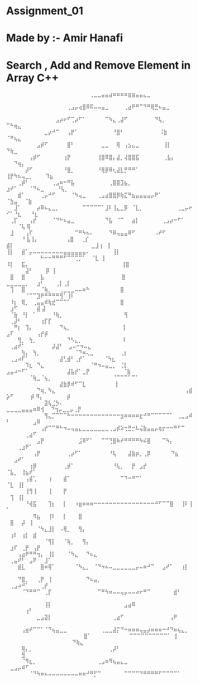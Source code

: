 # Assignment_01
# Made by :- Amir Hanafi
# Search , Add and Remove Element in Array C++


⠀⠀⠀⠀⠀⠀⠀⠀⠀⠀⠀⠀⠀⠀⠀⠀⠀⠀⠀⠀⠀⠀⢀⣀⣀⣤⣤⣴⠶⠶⠶⠶⣶⣶⣤⣤⣄⣀⠀⠀⠀⠀⠀⠀⠀⠀⠀⠀⠀⠀⠀⠀⠀⠀⠀⠀⠀⠀⠀⠀⠀⠀⠀⠀⠀
⠀⠀⠀⠀⠀⠀⠀⠀⠀⠀⠀⠀⠀⠀⠀⠀⢀⣠⡤⢴⣿⠿⠯⠤⠤⣤⣀⠀⠀⠀⠀⢀⣴⠟⠛⠉⠙⠛⢿⣛⠦⣤⣀⠀⠀⠀⠀⠀⠀⠀⠀⠀⠀⠀⠀⠀⠀⠀⠀⠀⠀⠀⠀⠀⠀
⠀⠀⠀⠀⠀⠀⠀⠀⠀⠀⠀⠀⠀⣠⡴⠖⠋⢉⡴⠋⠁⠀⠀⠀⠀⠀⠉⠳⣄⢀⣼⠋⠀⠀⠀⠀⠀⠀⠀⠙⢧⡀ ⠉⠓⢶⣄⠀⠀⠀⠀⠀⠀⠀⠀⠀⠀⠀⠀⠀⠀⠀⠀⠀⠀⠀
⠀⠀⠀⠀⠀⠀⠀⠀⠀⠀⣀⡴⠚⠉⠀⠀⢠⡟⠁⠀⠀⠀⠀⠀⠀⠀⠀⠀⠘⣿⠃⠀⠀⠀⠀⠀⠀⠀⠀ ⠀⠨⣷⠀ ⠀⠀ ⠈⠛⢦⣄⠀⠀⠀⠀⠀⠀⠀⠀⠀⠀⠀⠀⠀⠀⠀⠀
⠀⠀⠀⠀⠀⠀⠀⠀⣠⡾⠋⠀⠀⠀⠀⠀⣿⠃⠀⠀⠀⠀⠀⠀⠀⣀⣀⠀⠀⢿⠀⢠⣢⣄⣀⠀⠀⠀⠀ ⠀⠀⢸⡇⠀⠀⠀⠀ ⠀  ⠙⢷⣀⠀⠀⠀⠀⠀⠀⠀⠀⠀⠀⠀⠀⠀⠀
⠀⠀⠀⠀⠀⠀⢠⡾⠋⠀⠀⠀⠀⠀⠀⢰⡟⠀⠀⠀⠀⠀⠀⠀⢸⣿⠿⣿⡄⣼⡀⢼⣿⣿⣯⠀⠀⠀⠀ ⠀⠀⢀⣧⡄⠀⠀⠀⠀  ⠀⠀⠙⢶⡄⠀⠀⠀⠀⠀⠀⠀⠀⠀⠀⠀⠀
⠀⠀⠀⠀⠀⡼⠋⠀⠀⠀⠀⠀⠀⠀⠀⠘⣿⡀⠀⠀⠀⠀⠀⠀⠘⢿⡿⠿⢆⣼⣇⡛⠛⠛⠁⠀⠀⠀⠀⠀  ⢸⡟⠳⠦⢤⣀⡀⠀⠀⠀   ⠹⣦⠀⠀⠀⠀⠀⠀⠀⠀⠀⠀⠀
⠀⠀⠀⢀⡾⠃⠀⠀⠀⠀⠀⠀⢀⣠⠶⠒⠛⣧⠀⠀⠀⠀⠀⠀⠀⠀⠀⢀⣿⣿⣹⣦⡀⠀⠀⠀⠀⠀⠀⠀  ⣰⠞⠁⠀⠀⠀⠈⠙⠦⣀⠀⠀⠀ ⠘⢧⡀⠀⠀⠀⠀⠀⠀⠀⠀⠀
⠀⠀⠀⣾⠁⠀⠀⠀⠀⢀⡤⠚⠋⠀⠀⠀⠀⠈⠳⢤⣀⠀⠀⠀⢀⣠⣴⣿⣿⡿⢷⣍⠛⣦⣤⣤⣤⣤⡤⠟⠁⠀⠀⠀⠀⠀⠀⠀⠀⠈⣳⣤ ⠀  ⠈⣷⠀⠀⠀⠀⠀⠀⠀⠀⠀
⠀⠀⣸⠁⠀⠀⠀⠀⡴⠿⠦⣄⣀⡀⠀⠀⠀⠀⠀⠀⠉⠉⠉⠉⠉⠁⣸⠇⢸⣄⣀⡿⠀⠈⣇⡀⠀⠀⠀⠀⠀⠀⠀⠀⠀⢀⣀⡤⠖⠊⠁⠘⣆⠀⠀  ⠘⣆⠀⠀⠀⠀⠀⠀⠀⠀
⠀⢀⡏⠀⠀⠀⢠⡞⠀⠀⠀⠀⠈⠙⠓⠦⣤⣀⠀⠀⠀⠀⠀⠀⠀⠀⠙⣧⠀⠈⠉⠀⠀⣴⡇⠀⠀⠀⠀⠀⠀⢀⣠⡴⠒⠋⠁⠀⠀⠀⠀⠀⠈⢧     ⢿⠀⠀⠀⠀⠀⠀⠀⠀
⠀⣸⠀⠀⠀⢠⠏⠀⠀⠀⠀⠀⠀⠀⠀⠀⠀⠀⠉⠛⠳⠦⠄⠀⠀⠀⠀⠙⠿⢤⣤⣤⠿⠋⠀⠀⠀⠀⠀⠠⠞⠋⠀⠀⠀⠀⠀⠀⠀⠀⠀⠀⠀⠘     ⣧⢸⡄⠀⠀⠀⠀⠀⠀⠀
⢠⣿⠀⠀⢀⡎⠀⠀⠀⠀⠀⠀⠀⠀⠀⠀⠀⠀⠀⠀⠀⠀⠀⠀⠀⠀⠀⠀⠀⠀ ⣾⡇⠀⠀⠀⠀⠀⠀⠀⠀⠀⠀⠀⠀⠀⠀⠀⠀⠀⠀⠀⠀ ⣀⣸     ⡆⠀⡇⠀⠀⠀⠀⠀⠀⠀
⢸⡇⠀⠀⣾⠁⡤⠤⠤⠤⠤⠤⠤⠤⠤⣤⣤⣤⣤⣤⣤⠄⠀⠀⠀⠀⠀⠀⢸⡇  ⠀⠀⠀⠀⠀⠀⠀⠀⠀⠓⠒⠒⠛⠛⠛⠋⠉⠉⢉⡉⠁⠀ ⠈⣇⠀⡇⠀⠀⠀⠀⠀⠀⠀
⠸⡇⠀⠀⣯⡄⠀⠀⠀⠀⠀⠀⠀⠀⠀⠀⠀⠀⠀⠀⠀⠀⠀⠀⠀⠀⠀⠀⠀⠀ ⢸⣿⠀⠀⠀⠀⠀⠀⠀⠀⠀⠀⠀⠀     ⠀⠀⠀⠀⠀⣼⠃⠀⠀ ⠀⡿⠀⡇⠀⠀⠀⠀⠀⠀⠀
⠀⣿⠀⠀⣿⠀⠀⠀⠀⣧⠀⠀⠀⠀⠀⠀⠀⠀⠀⠀⠀⠀⠀⠀⠀⠀⠀⠀⠀⠀  ⣿⠀⠀⠀⠀⠀⠀   ⠀⠀  ⣀⣀⣀⣀⣀⡀⠀⠀⣰⠃⠀⠀⠀⢀⡇⢀⡇⠀⠀⠀⠀⠀⠀⠀
⠀⢹⠀⠀⣿⠀⠀⠀⠀⠈⢷⡀⠀⠀⢀⣀⣀⣀⠤⠤⠶⠓⠀⠀⠀⠀⠀⠀⠀⠀⣿⠀ ⠀⠀⠀⠀⠀⠀⠀   ⠀⠀⠀⠀⠀⠈⠉⠉⣹⠟⠛⠛⠛⠛⢻⠁⢸⠇⠀⠀⠀⠀⠀⠀⠀
⠀⠸⡆⠀⢿⡀⠀⢀⣤⣤⠾⢷⣞⠉⠉⠉⠁⠀⠀⠀⠀⠀⠀⠀⠀⠀⠀⠀⠀⠀⣿⠀ ⠀⠀⠀⠀⠀⠀⠀⠀⠀⠀⠀⠀⠀    ⠀⣰⠋⠀⠀⠀⠀⠀⣾ ⣼⠀⠀⠀⠀⠀⠀⠀⠀
⠀⠈⣷⠀⠘⡇⠀⠁⠀⠀⠀⠀⠘⢷⡀⠀⠀⠀⠀⠀⠀⠀⠀⠀⠀⠀⠀⠀⠀⠀⠀⢻⠀⠀⠀⠀⠀⠀⠀⠀⠀⠀⠀      ⠀⢀⡼⠃⠀⠀⠀⠀⠀⢰⡏⡏⠀⠀⠀⠀⠀⠀⠀⠀
⠀⠀⠛⡆⠀⢹⡄⠀⠀⠀⠀⠀⠀⠀⠙⢦⡀⠀⠀⠀⠀⠀⠀⠀⠀⠀⠀⠀⠀ ⠀⢸⠀⠀⠀⠀⠀⠀⠀⠀⠀⠀⠀      ⣠⠏⠀⠀⠀⠀⠀⠀⢠⡞⡾⠀⠀⠀⠀⠀⠀⠀⠀⠀
⠀⠀⠀⢻⡀⠀⢳⡀⠀⠀⠀⠀⠀⠀⠀⠀⠙⠣⣄⡀⠀⠀⠀⠀⠀⠀⠀⠀⠀⠀ ⠸⠀⠀⠀⠀⠀ ⠀⠀    ⠀⢀⣴⠞⠁⠀⠀⠀⠀⠀⠀⠀⡼⣼⠃ ⠀⣠⠤⠒⠲⠤⣄⠀⠀
⠀⠀⠀⠀⢳⡄⠀⢳⡀⠀⠀⠀⠀⠀⠀⠀⠀⠀⠈⠙⠶⢄⣀⠀⠀⠀⠀⠀⠀⠀⢀⡆⠀⠀⠀⠀   ⠀⢀⣠⠴⠏⠁⠀⠀⠀⠀⠀⠀⠀⠀⣼⢃⣾⠃⢀⡞⠁⠀⠀⠀ ⠀ ⠈⠳⣆
⠀⠀⠀⠀⠀⠹⣆⠀⠙⣄⠀⠀⠀⠀⠀⠀⠀⠀⠀⠀⠀⠀⠈⠛⠲⠤⣤⣀⡀⠀⢈⡇   ⣠⣤⠴⠒⠋⠁⠀⠀⠀⠀⠀⠀⠀⠀⠀⠀⣼⣧⡞⠁⣀⡟⠀⠀⠀⠀⠀⠀⠀ ⠀  ⠈⣷⠀⠀⠀⠀⠀⠀⠀⠀⠀
⠀⠀⠀⠀⠀⠀⠈⢷⣀⠈⢦⡀⠀⠀⠀⠀⠀⠀⠀⠀⠀⠀⠀⠀⠀⠀⠀⠀⠈⠉⠉⠉⠁⠉⠁ ⠀⠀⠀⠀⠀⠀⠀⠀⠀⠀⠀⠀⠀⠀⣼⣷⡿⠾⠋⠉⣇⠀⠀⠀⠀⠀⠀⠀     ⢸
⠀⠀⠀⠀⠀⠀⠀⠀⠙⢶⡀⠳⣄⠀⠀⠀⠀⠀⠀⠀⠀⠀⠀⠀⠀⠀⠀⠀⠀⠀⠀⠀⠀⠀⠀⠀⠀⠀⠀⠀⠀⠀⠀⠀⠀⠀⠀⢠⣾⡵⠋⠀⠀⠀⠀ ⡾ ⠻⡄⠀ ⠀⠀⠀  ⠀  ⡾
⠀⠀⠀⠀⠀⠀⠀⠀⠀⠀⣽⢧⣈⡳⠄⠀⠀⠀⠀⠀⠀⠀⠀⠀⠀⠀⠀⠀⠀⠀⠀⠀⠀⠀⠀⠀⠀⠀⠀       ⣀⣀⣀⣀⣤⣤⣤⠶⠿⢺  ⠀ ⠙⢲⡤⣀⣀⡤⢀⡟⠀
⠀⠀⠀⠀⠀⠀⠀⠀⠀⠀⢻⣄⡉⠉⠉⠉⠓⠒⠒⠒⠒⠒⠒⠒⠒⠒⠒⠒⠒⠒⣲⠶⠶⠶⠶⣖⠚⠛⠉⠉⠉⠉⠉⠁⠀⢀⣀⣠⠾⠃⠀⠀⠀⠀⠀⠀⣠⠿⠀⠀⠀⠀⠀⠀⠀
⠀⠀⠀⠀⠀⠀⠀⠀⠀⢠⡞⠉⠉⠛⠓⠲⠤⢤⣤⣄⣀⣀⣀⣀⣀⣀⣀⢀⣠⡾⠵⢒⣛⡒⠧⢬⣷⣤⣤⡤⢶⡖⠒⠒⠛⠋⠉⠀⠀⠀⠀⠀⠀⠀⢀⣴⠋⠀⠀⠀⠀⠀⠀⠀⠀
⠀⠀⠀⠀⠀⠀⠀⠀⣠⡟⠀⠀⠀⠀⠀⠀⠀⠀⠀⣨⠿⠋⠁⠀⠀⠉⠉⢙⣿⠷⠞⠛⠛⠛⠛⠳⠮⣿⠀⠀⠀⠉⠳⡄⠀⠀⠀    ⠀⠀⠀⢀⣰⠟⠁⠀⠀⠀⠀⠀⠀⠀⠀⠀
⠀⠀⠀⠀⠀⠀⠀⢠⡟⠀⠀⠀⠀⠀⠀⠀⢀⡴⠋⠁⠀⠀⠀⠀⠀⠀⠀⠘⢧⠀⠀⠀⣼⣷⡶⡀⢀⡿⠀⠀⠀⠀⠀   ⠙⣦⠀⠀⠀ ⠀⠀⣠⠞⠁⠀⠀⠀⠀⠀⠀⠀⠀⠀⠀⠀
⠀⠀⠀⠀⠀⠀⢰⡿⠀⠀⠀⠀⠀⠀⠀⢀⡾⠁⠀⠀⠀⠀⠀⠀⠀⠀⠀⠀⠘⢧⡀⠀⠀⡟⠀⣠⡞⠀⠀⠀⠀⠀⠀⠀     ⠈⣧⡀⠀⢸⣦⠞⠁⠀⠀⠀⠀⠀⠀⠀⠀⠀⠀⠀⠀⠀
⠀⠀⠀⠀⠀⢠⣾⢁⠀⠀⠀⢰⠀⠀⠀⣾⠁⠀⠀⠀⠀⠀⠀⠀⠀⠀⠀⠀⠀⠀⠉⠙⠒⠛⠉⠁⠀⠀⠀⠀⠀⠀⠀⠀⠀    ⠈⣇⠀⢸⡇⠀⠀⠀⠀⠀⠀⠀⠀⠀⠀⠀⠀⠀⠀⠀
⠀⠀⠀⠀⠀⢸⢻⢸⠀⠀⠀⢸⠀⠀⠀⡟⠀⠀⠀⠀⠀⠀⠀⠀⠀⠀⠀⠀⠀⠀⠀⠀⠀⠀⠀⠀⠀⠀⠀⠀⠀⠀⠀⠀⠀     ⠀⢹⠀⢸⡇⠀⠀⠀⠀⠀⠀⠀⠀⠀⠀⠀⠀⠀⠀⠀
⠀⠀⠀⠀⠀⠘⢾⣯⠀⠀⠀⢹⡆⠀⠀⡇⠀⠀⠰⣶⠶⠶⠶⠒⠒⠒⠒⠒⠒⠒⠒⠒⠒⠒⠒⠒⠒⠒⠒⠚⠋⠉⠉⣿⠀⠀⢸⠇⢸⠁⠀⠀⠀⠀⠀⠀⠀⠀⠀⠀⠀⠀⠀⠀⠀
⠀⠀⠀⠀⠀⠀⠀⠻⣦⠀⠀⢸⠇⠀⠀⡇⠀⠀⠀⣿⠀⠀⠀⠀⠀⠀⠀⠀⠀⠀⠀⠀⠀⠀⠀⠀⠀⠀⠀⠀⠀⠀     ⠀⣿⠀⠀⡼⠀⢸⠀⠀⠀⠀⠀⠀⠀⠀⠀⠀⠀⠀⠀⠀⠀⠀
⠀⠀⠀⠀⠀⠀⠀⠀⠈⠳⣄⣸⡇⠀⠠⢿⡀⠀⠀⢻⡄⠀⠀⠀⠀⠀⠀⠀⠀⠀⠀⠀⠀⠀⠀⠀⠀⠀⠀⠀⠀    ⠀⢰⠇⠀⢰⡇⠀⣾⠀⠀⠀⠀⠀⠀⠀⠀⠀⠀⠀⠀⠀⠀⠀⠀
⠀⠀⠀⠀⠀⠀⠀⠀⠀⠀⠈⢻⡇⠀⠀⠈⢷⡀⠀⠀⢻⡄⠀⠀⠀⠀⠀⠀⠀⠀⠀⠀⠀⠀⠀⠀⠀⠀⠀⠀    ⠀⣰⠏⠀⢀⡟⠀⢠⡟⠀⠀⠀⠀⠀⠀⠀⠀⠀⠀⠀⠀⠀⠀⠀⠀
⠀⠀⠀⢠⣴⠟⠛⠛⢲⡄⠀⢸⡇⠀⠀⠀⠈⠳⣄⠀⠀⠙⠦⣄⠀⠀⠀⠀⠀⠀⠀⠀⠀⠀⠀⠀⠀  ⠀⢀⣤⠞⠃⠀⣠⠟⠀⠀⣸⠁⠀⠀⠀⠀⠀⠀⠀⠀⠀⠀⠀⠀⠀⠀⠀⠀
⠀⠀⠀⣾⣇⠀⠀⠀⠀⣿⠶⢿⠁⠀⠀⠀⠀⠀⠈⠳⣄⡀⠀⠈⠙⠲⠦⠤⣀⣀⣀⣀⣀⣀⡤⠤⠶⠚⠉⠀⠀⣠⠞⠁⠀⠀⢰⡇⠀⠀⠀⠀⠀⠀⠀⠀⠀⠀⠀⠀⠀⠀⠀⠀⠀
⠀⠀⠀⠙⣿⡀⠀⠀⢀⡟⠀⢸⠀⠀⠀⠀⠀⠀⠀⠀⠀⠙⠦⣤⡀⠀⠀⠀⠀⠀⠀⠀⠀⠀⠀⠀  ⠀⢀⣠⠴⠚⠁⠀⠀⠀⢀⡞⠀⠀⠀⠀⠀⠀⠀⠀⠀⠀⠀⠀⠀⠀⠀⠀⠀⠀
⠀⠀⠀⠀⠈⠙⠛⠛⠉⠀⢀⡏⠀⠀⠀⠀⠀⠀⠀⠀⠀⠀⠀⠀⠉⠛⠳⠶⠤⠤⢤⡤⠤⠤⠴⠖⠛⠉⠀⠀⠀⠀⠀⠀⣾⠃⠀⠀⠀⠀⠀⠀⠀⠀⠀⠀⠀⠀⠀⠀⠀⠀⠀⠀
⠀⠀⠀⠀⠀⠀⠀⠀⠀⠀⢸⡇⠀⠀⠀⠀⠀⠀⠀⠀⠀⠀⠀⠀⠀⠀⠀⠀⠀⠀⠀⣠⣴⠿⠀⠀⠀⠀⠀ ⠀⠀⠀⠀⠀⢰⠃⠀⠀⠀⠀⠀⠀⠀⠀⠀⠀⠀⠀⠀⠀⠀⠀⠀⠀⠀
⠀⠀⠀⠀⠀⠀⠀⠀⣀⣠⣽⡇⠀⠀⠀⠀⠀⠀⠀⠀⠀⠀⠀⠀⠀⠀⠀⠀⢀⣴⠋⠀⠀⠀⠀⠀⠀⠀⠀⠀⠀⠀⠀⢠⠟⠀⠀⠀⠀⠀⠀⠀⠀⠀⠀⠀⠀⠀⠀⠀⠀⠀⠀⠀⠀
⠀⠀⠀⠀⢠⣶⠞⠉⠉⠁⠈⠙⢦⣤⣀⣀⠀⠀⠀⠀⠀⠀⠀⠀⠀⢀⣀⣀⣼⡍⠙⠒⠶⠶⠶⢤⣤⡴⠶⠶⠶⠒⠚⠙⠶⢦⣄⡀⠀⠀⠀⠀⠀⠀⠀⠀⠀⠀⠀⠀⠀⠀⠀⠀⠀
⠀⠀⠀⠀⣿⠁⠀⠀⠀⠀⠀⠀⠀⠀⠀⠀⠉⠉⠉⠉⠉⠉⠉⠉⠉⠉⠁⠀⡇ ⠀⠀⠀⠀⠀⠀⠀⠀⠀⠀⠀⠀⠀⠀⠀⠀   ⠀⠙⢷⣄⠀⠀⠀⠀⠀⠀⠀⠀⠀⠀⠀⠀⠀⠀⠀
⠀⠀⠀⠀⢿⡄⡀⠀⠀⠀⠀⠀⠀⠀⠀⠀⠀⠀⠀⠀⠀⠀⠀⠀⠀⠀⠀⢀⡼⠃⠀⠀⠀⠀⠀⠀⠀⠀⠀⠀⠀⠀⠀⠀      ⠀⠀⠀⠀⣻⠀⠀⠀⠀⠀⠀⠀⠀⠀⠀⠀⠀⠀⠀⠀
⠀⠀⠀⠀⠈⠻⣆⡀⠀⠀⠀⠀⠀⠀⠀⠀⠀⠀⠀⠀⠀⠀⠀⠀⢀⣠⠶⠻⢦⣤⣄⣀⠀⠀⠀⠀⠀⠀⠀⠀⠀⠀⠀⠀   ⠀⣀⣠⡤⠾⠋⠀⠀⠀⠀⠀⠀⠀⠀⠀⠀⠀⠀⠀⠀⠀
⠀⠀⠀⠀⠀⠀⠈⠙⠳⠶⠦⠤⠤⠤⠤⠤⠤⠤⠤⠶⠶⠚⠛⡋⠉⠀⠀⠀⠀⠀⠀⠉⠉⠉⠉⠙⠛⠛⠛⠛⠋⠉⠉⠉⠉⠁⠀⠀⠀⠀⠀⠀⠀⠀⠀⠀⠀⠀⠀⠀⠀⠀⠀⠀⠀
